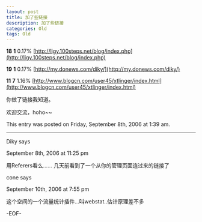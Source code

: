 ```yaml
---
layout: post
title: 加了些链接
description: 加了些链接
categories: Old
tags: Old
---
```

**18**
**1**
0.17%
[http://ligy.100steps.net/blog/index.php](http://ligy.100steps.net/blog/index.php)

**19**
**1**
0.17%
[http://my.donews.com/diky/](http://my.donews.com/diky/)

**11**
**7**
1.16%
[http://www.blogcn.com/user45/xtlinger/index.html](http://www.blogcn.com/user45/xtlinger/index.html)

你做了链接我知道。 

欢迎交流，hoho~~

This entry was posted on Friday, September 8th, 2006 at 1:39 am.

---

Diky says 

September 8th, 2006 at 11:25 pm

用Referers看么......
几天前看到了一个从你的管理页面连过来的链接了

cone says 

September 10th, 2006 at 7:55 pm

这个空间的一个流量统计插件...叫webstat..估计原理差不多

-EOF-
